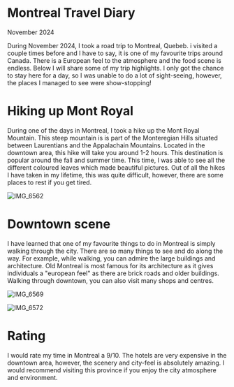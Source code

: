# Montreal Travel Diary

November 2024 

During November 2024, I took a road trip to Montreal, Quebeb. i visited a couple times before and I have to say, it is one of my favourite trips around Canada. There is a European feel to the atmosphere and the food scene is endless. Below I will share some of my trip highlights. I only got the chance to stay here for a day, so I was unable to do a lot of sight-seeing, however, the places I managed to see were show-stopping!

# Hiking up Mont Royal 

During one of the days in Montreal, I took a hike up the Mont Royal Mountain. This steep mountain is is part of the Monteregian Hills situated between Laurentians and the Appalachain Mountains. Located in the downtown area, this hike will take you around 1-2 hours. This destination is popular around the fall and summer time. This time, I was able to see all the different coloured leaves which made beautiful pictures. Out of all the hikes I have taken in my lifetime, this was quite difficult, however, there are some places to rest if you get tired. 


![IMG_6562](https://github.com/user-attachments/assets/242a5f4b-4f74-4e89-91f1-edde110adb4f)

# Downtown scene

I have learned that one of my favourite things to do in Montreal is simply walking through the city. There are so many things to see and do along the way. For example, while walking, you can admire the large buildings and architecture. Old Montreal is most famous for its architecture as it gives individuals a "european feel" as there are brick roads and older buildings. Walking through downtown, you can also visit many shops and centres. 

![IMG_6569](https://github.com/user-attachments/assets/55714d0d-b47f-49f2-a8b6-561997d55c60)

![IMG_6572](https://github.com/user-attachments/assets/727cd6eb-765d-4aa6-8ede-b3885a5896a5)



# Rating 

I would rate my time in Montreal a 9/10. The hotels are very expensive in the downtown area, however, the scenery and city-feel is absolutely amazing. I would recommend visiting this province if you enjoy the city atmosphere and environment. 


